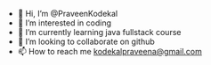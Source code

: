 - 👋 Hi, I’m @PraveenKodekal
- 👀 I’m interested in coding
- 🌱 I’m currently learning java fullstack course
- 💞️ I’m looking to collaborate on github
- 📫 How to reach me kodekalpraveena@gmail.com

<!---
PraveenKodekal/PraveenKodekal is a ✨ special ✨ repository because its `README.md` (this file) appears on your GitHub profile.
You can click the Preview link to take a look at your changes.
--->
